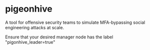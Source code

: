 # pigeonhive
A tool for offensive security teams to simulate MFA-bypassing social engineering attacks at scale.

Ensure that your desired manager node has the label "pigonhive_leader=true"